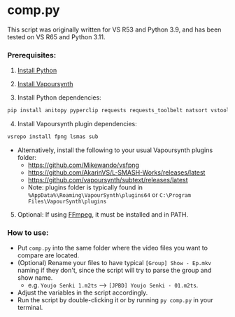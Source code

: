 # comp.py
This script was originally written for VS R53 and Python 3.9, and has been tested on VS R65 and Python 3.11.

### Prerequisites:
1. [Install Python](https://www.python.org/downloads/)

2. [Install Vapoursynth](https://github.com/vapoursynth/vapoursynth/releases)

3. Install Python dependencies:
 ```powershell
 pip install anitopy pyperclip requests requests_toolbelt natsort vstools rich colorama
 ```

4. Install Vapoursynth plugin dependencies:
 ```powershell
 vsrepo install fpng lsmas sub
 ```
  - Alternatively, install the following to your usual Vapoursynth plugins folder:
    - https://github.com/Mikewando/vsfpng
    - https://github.com/AkarinVS/L-SMASH-Works/releases/latest
    - https://github.com/vapoursynth/subtext/releases/latest
    - Note: plugins folder is typically found in `%AppData%\Roaming\VapourSynth\plugins64` or `C:\Program Files\VapourSynth\plugins`
  
5. Optional: If using [FFmpeg](https://ffmpeg.org/download.html), it must be installed and in PATH.

### How to use:
- Put `comp.py` into the same folder where the video files you want to compare are located.
- (Optional) Rename your files to have typical `[Group] Show - Ep.mkv` naming if they don't, since the script will try to parse the group and show name.
  - e.g. `Youjo Senki 1.m2ts` --> `[JPBD] Youjo Senki - 01.m2ts`.
- Adjust the variables in the script accordingly.
- Run the script by double-clicking it or by running `py comp.py` in your terminal.
